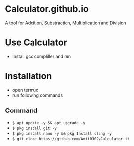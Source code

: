 # Calculator.github.io
A tool for Addition, Substraction, Multiplication and Division


# Use Calculator


- Install gcc compliller and run
# Installation
- open termux
- run following commands
## Command
- `$ apt update -y && apt upgrade -y`
- `$ pkg install git -y`
- `$ pkg install nano -y && pkg Install clang -y`
- `$ git clone https://github.com/Amit0302/Calculator.it `




 








